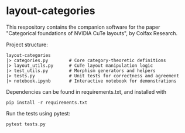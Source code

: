 # layout-categories

This respository contains the companion software for the paper "Categorical foundations of NVIDIA CuTe layouts", by Colfax Research.

Project structure:
```
layout-categories
|> categories.py        # Core category-theoretic definitions
|> layout_utils.py      # CuTe layout manipulation logic
|> test_utils.py        # Morphism generators and helpers
|> tests.py             # Unit tests for correctness and agreement
|> notebook.ipynb       # Interactive notebook for demonstrations
```

Dependencies can be found in requirements.txt, and installed with 
```
pip install -r requirements.txt
```

Run the tests using pytest:
```
pytest tests.py
```
